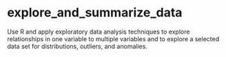 # explore_and_summarize_data
Use R and apply exploratory data analysis techniques to explore relationships in one variable to multiple variables and to explore a selected data set for distributions, outliers, and anomalies.
